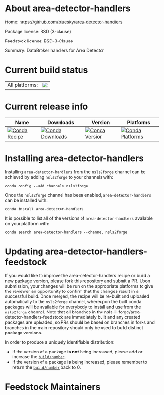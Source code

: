 About area-detector-handlers
============================

Home: https://github.com/bluesky/area-detector-handlers

Package license: BSD (3-clause)

Feedstock license: BSD-3-Clause

Summary: DataBroker handlers for Area Detector



Current build status
====================


<table><tr><td>All platforms:</td>
    <td>
      <a href="https://dev.azure.com/nsls2forge/nsls2forge/_build/latest?definitionId=155&branchName=master">
        <img src="https://dev.azure.com/nsls2forge/nsls2forge/_apis/build/status/area-detector-handlers-feedstock?branchName=master">
      </a>
    </td>
  </tr>
</table>

Current release info
====================

| Name | Downloads | Version | Platforms |
| --- | --- | --- | --- |
| [![Conda Recipe](https://img.shields.io/badge/recipe-area--detector--handlers-green.svg)](https://anaconda.org/nsls2forge/area-detector-handlers) | [![Conda Downloads](https://img.shields.io/conda/dn/nsls2forge/area-detector-handlers.svg)](https://anaconda.org/nsls2forge/area-detector-handlers) | [![Conda Version](https://img.shields.io/conda/vn/nsls2forge/area-detector-handlers.svg)](https://anaconda.org/nsls2forge/area-detector-handlers) | [![Conda Platforms](https://img.shields.io/conda/pn/nsls2forge/area-detector-handlers.svg)](https://anaconda.org/nsls2forge/area-detector-handlers) |

Installing area-detector-handlers
=================================

Installing `area-detector-handlers` from the `nsls2forge` channel can be achieved by adding `nsls2forge` to your channels with:

```
conda config --add channels nsls2forge
```

Once the `nsls2forge` channel has been enabled, `area-detector-handlers` can be installed with:

```
conda install area-detector-handlers
```

It is possible to list all of the versions of `area-detector-handlers` available on your platform with:

```
conda search area-detector-handlers --channel nsls2forge
```




Updating area-detector-handlers-feedstock
=========================================

If you would like to improve the area-detector-handlers recipe or build a new
package version, please fork this repository and submit a PR. Upon submission,
your changes will be run on the appropriate platforms to give the reviewer an
opportunity to confirm that the changes result in a successful build. Once
merged, the recipe will be re-built and uploaded automatically to the
`nsls2forge` channel, whereupon the built conda packages will be available for
everybody to install and use from the `nsls2forge` channel.
Note that all branches in the nsls-ii-forge/area-detector-handlers-feedstock are
immediately built and any created packages are uploaded, so PRs should be based
on branches in forks and branches in the main repository should only be used to
build distinct package versions.

In order to produce a uniquely identifiable distribution:
 * If the version of a package **is not** being increased, please add or increase
   the [``build/number``](https://conda.io/docs/user-guide/tasks/build-packages/define-metadata.html#build-number-and-string).
 * If the version of a package **is** being increased, please remember to return
   the [``build/number``](https://conda.io/docs/user-guide/tasks/build-packages/define-metadata.html#build-number-and-string)
   back to 0.

Feedstock Maintainers
=====================


